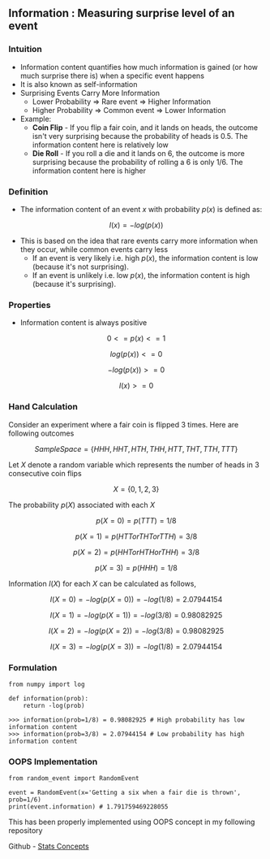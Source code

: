 ## Information : Measuring surprise level of an event

### Intuition
- Information content quantifies how much information is gained (or how much surprise there is) when a specific event happens
- It is also known as self-information
- Surprising Events Carry More Information
    - Lower Probability => Rare event => Higher Information
    - Higher Probability => Common event => Lower Information
- Example:
    - **Coin Flip** - If you flip a fair coin, and it lands on heads, the outcome isn't very surprising because the probability of heads is 0.5. The information content here is relatively low
    - **Die Roll** - If you roll a die and it lands on 6, the outcome is more surprising because the probability of rolling a 6 is only $1/6$. The information content here is higher

### Definition
- The information content of an event $x$ with probability $p(x)$ is defined as:

$$ I(x) = -log(p(x)) $$

- This is based on the idea that rare events carry more information when they occur, while common events carry less
    - If an event is very likely i.e. high $p(x)$, the information content is low (because it's not surprising).
    - If an event is unlikely i.e. low $p(x)$, the information content is high (because it's surprising).

### Properties
- Information content is always positive

$$ 0 <= p(x) <= 1 $$

$$ log(p(x)) <= 0 $$

$$ -log(p(x)) >= 0 $$

$$ I(x) >= 0 $$

### Hand Calculation
Consider an experiment where a fair coin is flipped 3 times. Here are following outcomes

$$ Sample Space = \{HHH,HHT,HTH,THH,HTT,THT,TTH,TTT\} $$

Let $X$ denote a random variable which represents the number of heads in 3 consecutive coin flips

$$ X = \{0,1,2,3\} $$

The probability $p(X)$ associated with each $X$

$$ p(X=0) = p(TTT) = 1/8 $$

$$ p(X=1) = p(HTT or THT or TTH) = 3/8 $$

$$ p(X=2) = p(HHT or HTH or THH) = 3/8 $$

$$ p(X=3) = p(HHH) = 1/8 $$

Information $I(X)$ for each $X$ can be calculated as follows,

$$ I(X=0) = -log(p(X=0)) = -log(1/8) = 2.07944154 $$

$$ I(X=1) = -log(p(X=1)) = -log(3/8) = 0.98082925 $$

$$ I(X=2) = -log(p(X=2)) = -log(3/8) = 0.98082925 $$

$$ I(X=3) = -log(p(X=3)) = -log(1/8) = 2.07944154 $$

### Formulation
```
from numpy import log

def information(prob):
    return -log(prob)

>>> information(prob=1/8) = 0.98082925 # High probability has low information content
>>> information(prob=3/8) = 2.07944154 # Low probability has high information content
```

### OOPS Implementation
```
from random_event import RandomEvent

event = RandomEvent(x='Getting a six when a fair die is thrown', prob=1/6)
print(event.information) # 1.791759469228055
```
This has been properly implemented using OOPS concept in my following repository

Github - [Stats Concepts](https://github.com/gouherdanish/stats_concepts/blob/main/random_event.py)





